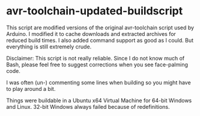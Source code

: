 # avr-toolchain-updated-buildscript
 
 
 This script are modified versions of the original avr-toolchain script used by Arduino. I modified it to cache downloads and extracted archives for reduced build times. I also added command support as good as I could. But everything is still extremely crude.
 
Disclaimer: This script is not really reliable. Since I do not know much of Bash, please feel free to suggest corrections when you see face-palming code.

I was often (un-) commenting some lines when building so you might have to play around a bit.

Things were buildable in a Ubuntu x64 Virtual Machine for 64-bit Windows and Linux. 32-bit Windows always failed because of redefinitions.